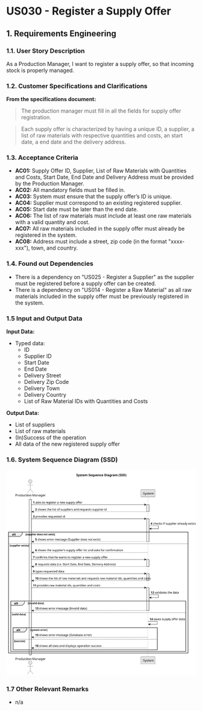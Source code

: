 # US030 - Register a Supply Offer

## 1. Requirements Engineering

### 1.1. User Story Description

As a Production Manager, I want to register a supply offer, so that incoming stock is properly managed.

### 1.2. Customer Specifications and Clarifications

**From the specifications document:**

>   The production manager must fill in all the fields for supply offer registration.

>	Each supply offer is characterized by having a unique ID, a supplier, a list of raw materials with respective quantities and costs, an start date, a end date and the delivery address.

### 1.3. Acceptance Criteria

* **AC01:** Supply Offer ID, Supplier, List of Raw Materials with Quantities and Costs, Start Date, End Date and Delivery Address must be provided by the Production Manager.
* **AC02:** All mandatory fields must be filled in.
* **AC03:** System must ensure that the supply offer’s ID is unique.
* **AC04:** Supplier must correspond to an existing registered supplier.
* **AC05:** Start date must be later than the end date.
* **AC06:** The list of raw materials must include at least one raw materials with a valid quantity and cost.
* **AC07:** All raw materials included in the supply offer must already be registered in the system.
* **AC08:** Address must include a street, zip code (in the format "xxxx-xxx"), town, and country.

### 1.4. Found out Dependencies

* There is a dependency on "US025 - Register a Supplier" as the supplier must be registered before a supply offer can be created.
* There is a dependency on "US014 - Register a Raw Material" as all raw materials included in the supply offer must be previously registered in the system.

### 1.5 Input and Output Data

**Input Data:**

* Typed data:
  * ID
  * Supplier ID
  * Start Date
  * End Date
  * Delivery Street
  * Delivery Zip Code
  * Delivery Town
  * Delivery Country
  * List of Raw Material IDs with Quantities and Costs

**Output Data:**

* List of suppliers
* List of raw materials
* (In)Success of the operation
* All data of the new registered supply offer

### 1.6. System Sequence Diagram (SSD)

![System Sequence Diagram](svg/us030-system-sequence-diagram.svg)

### 1.7 Other Relevant Remarks

* n/a